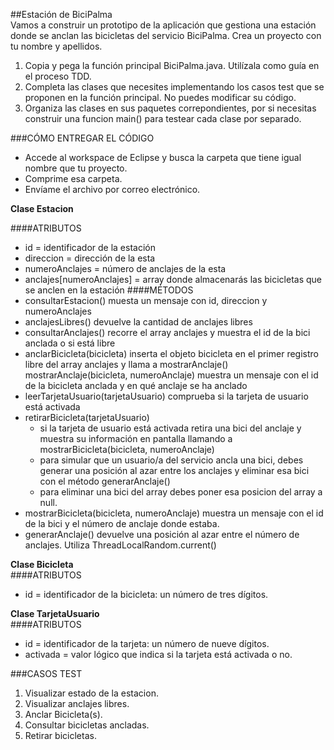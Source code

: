 ##Estación de BiciPalma   
Vamos a construir un prototipo de la aplicación que gestiona una estación donde se anclan las bicicletas del servicio BiciPalma.
Crea un proyecto con tu nombre y apellidos.  

1. Copia y pega la función principal BiciPalma.java. Utilízala como guía en el proceso TDD.  
2. Completa las clases que necesites implementando los casos test que se proponen en la función principal. No puedes modificar su código.  
3. Organiza las clases en sus paquetes correpondientes, por si necesitas construir una funcion main() para testear cada clase por separado.  

###CÓMO ENTREGAR EL CÓDIGO  
* Accede al workspace de Eclipse y busca la carpeta que tiene igual nombre que tu proyecto.
* Comprime esa carpeta.
* Envíame el archivo por correo electrónico.  

**Clase Estacion**

####ATRIBUTOS
* id = identificador de la estación
* direccion = dirección de la esta
* numeroAnclajes = número de anclajes de la esta
* anclajes[numeroAnclajes] = array donde almacenarás las bicicletas que se anclen en la estación
####MÉTODOS
* consultarEstacion() muesta un mensaje con id, direccion y numeroAnclajes
* anclajesLibres() devuelve la cantidad de anclajes libres
* consultarAnclajes() recorre el array anclajes y muestra el id de la bici anclada o si está libre
* anclarBicicleta(bicicleta) inserta el objeto bicicleta en el primer registro libre del array anclajes y llama a mostrarAnclaje()
mostrarAnclaje(bicicleta, numeroAnclaje) muestra un mensaje con el id de la bicicleta anclada y en qué anclaje se ha anclado
* leerTarjetaUsuario(tarjetaUsuario) comprueba si la tarjeta de usuario está activada
* retirarBicicleta(tarjetaUsuario)
  * si la tarjeta de usuario está activada retira una bici del anclaje y muestra su información en pantalla llamando a    mostrarBicicleta(bicicleta, numeroAnclaje)
  * para simular que un usuario/a del servicio ancla una bici, debes generar una posición al azar entre los anclajes y eliminar esa bici con el método generarAnclaje()
  * para eliminar una bici del array debes poner esa posicion del array a null.
* mostrarBicicleta(bicicleta, numeroAnclaje) muestra un mensaje con el id de la bici y el número de anclaje donde estaba.
* generarAnclaje() devuelve una posición al azar entre el número de anclajes. Utiliza ThreadLocalRandom.current()  

**Clase Bicicleta**    
####ATRIBUTOS
* id = identificador de la bicicleta: un número de tres dígitos.  

**Clase TarjetaUsuario**   
####ATRIBUTOS  
* id = identificador de la tarjeta: un número de nueve dígitos.  
* activada = valor lógico que indica si la tarjeta está activada o no.  

###CASOS TEST
1. Visualizar estado de la estacion.
2. Visualizar anclajes libres.
3. Anclar Bicicleta(s).
4. Consultar bicicletas ancladas.
5. Retirar bicicletas.
